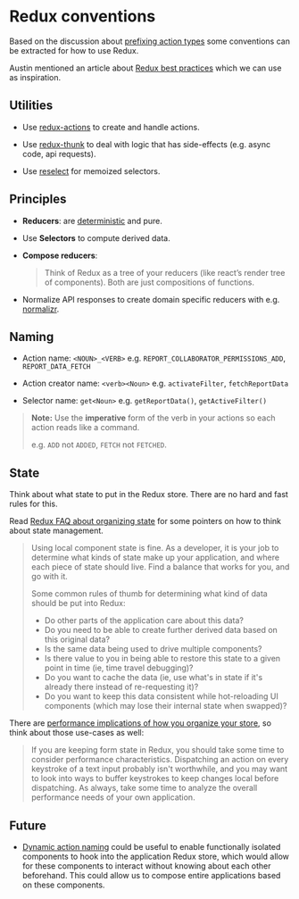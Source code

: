 # Redux conventions

Based on the discussion about [prefixing action
types](https://github.com/dhis2/notes/issues/18) some conventions can be
extracted for how to use Redux.

Austin mentioned an article about [Redux best
practices](https://medium.com/@kylpo/redux-best-practices-eef55a20cc72)
which we can use as inspiration.

## Utilities

- Use [redux-actions](https://github.com/redux-utilities/redux-actions)
  to create and handle actions.

- Use [redux-thunk](https://github.com/reduxjs/redux-thunk) to deal with
  logic that has side-effects (e.g. async code, api requests).

- Use [reselect](https://github.com/reduxjs/reselect) for memoized
  selectors.

## Principles

- **Reducers**: are
  [deterministic](https://github.com/reduxjs/redux/issues/1171#issuecomment-205888533)
  and pure.

- Use **Selectors** to compute derived data.

- **Compose reducers**:
  > Think of Redux as a tree of your reducers (like react’s render tree
  > of components). Both are just compositions of functions.

- Normalize API responses to create domain specific reducers with e.g.
  [normalizr](https://github.com/paularmstrong/normalizr).

## Naming

- Action name: `<NOUN>_<VERB>`
  e.g. `REPORT_COLLABORATOR_PERMISSIONS_ADD`, `REPORT_DATA_FETCH`

- Action creator name: `<verb><Noun>`
  e.g. `activateFilter`, `fetchReportData`

- Selector name: `get<Noun>`
  e.g. `getReportData()`, `getActiveFilter()`

> **Note:** Use the **imperative** form of the verb in your actions so
> each action reads like a command.
>
> e.g. `ADD` not `ADDED`, `FETCH` not `FETCHED`.

## State

Think about what state to put in the Redux store. There are no hard and fast
rules for this.

Read [Redux FAQ about organizing
state](https://redux.js.org/faq/organizing-state#do-i-have-to-put-all-my-state-into-redux-should-i-ever-use-react-s-setstate)
for some pointers on how to think about state management.

> Using local component state is fine. As a developer, it is your job to
determine what kinds of state make up your application, and where each piece of
state should live. Find a balance that works for you, and go with it.
>
> Some common rules of thumb for determining what kind of data should be put
into Redux:
> 
> - Do other parts of the application care about this data?
> - Do you need to be able to create further derived data based on this
original data?
> - Is the same data being used to drive multiple components?
> - Is there value to you in being able to restore this state to a given point
in time (ie, time travel debugging)?
> - Do you want to cache the data (ie, use what's in state if it's already
there instead of re-requesting it)?
> - Do you want to keep this data consistent while hot-reloading UI components
(which may lose their internal state when swapped)?

There are [performance implications of how you organize your
store](https://redux.js.org/faq/organizing-state#should-i-put-form-state-or-other-ui-state-in-my-store),
so think about those use-cases as well:

> If you are keeping form state in Redux, you should take some time to
> consider performance characteristics. Dispatching an action on every
> keystroke of a text input probably isn't worthwhile, and you may want
> to look into ways to buffer keystrokes to keep changes local before
> dispatching. As always, take some time to analyze the overall
> performance needs of your own application.


## Future

- [Dynamic action
  naming](https://github.com/dhis2/notes/issues/18#issuecomment-466974138)
  could be useful to enable functionally isolated components to hook
  into the application Redux store, which would allow for these
  components to interact without knowing about each other beforehand.
  This could allow us to compose entire applications based on these
  components.
